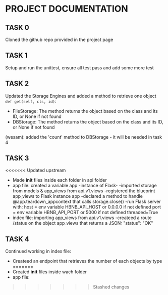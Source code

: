 # PROJECT DOCUMENTATION

## TASK 0
Cloned the github repo provided in the project page

## TASK 1
Setup and run the unittest, ensure all test pass and add some more test

## TASK 2
Updated the Storage Engines and added a method to retrieve one object ```def get(self, cls, id)```:
- FileStorage: The method returns the object based on the class and its ID, or None if not found
- DBStorage: The method returns the object based on the class and its ID, or None if not found

(wesam): added the 'count' method to DBStorage - it will be needed in task 4

## TASK 3
<<<<<<< Updated upstream
- Made __init__ files inside each folder in api folder
- app file: created a variable app -instance of Flask-
            -imported storage from models & app_views from api.v1.views
            -registered the blueprint app_views to Flask instance app
            -declared a method to handle @app.teardown_appcontext that calls storage.close()
            -run Flask server with:
                host = env variable HBNB_API_HOST or 0.0.0.0 if not defined
                port = env variable HBNB_API_PORT or 5000 if not defined
                threaded=True
- index file: importing app_views from api.v1.views
            -createed  a route /status on the object app_views that returns a JSON: "status": "OK"

## TASK 4
Continued working in index file:
- Createed an endpoint that retrieves the number of each objects by type
=======
- Created __init__ files inside wach folder
- app file:
>>>>>>> Stashed changes
